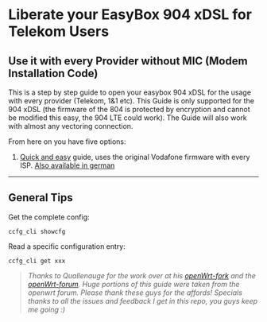 # Liberate your EasyBox 904 xDSL for Telekom Users
## Use it with every Provider without MIC (Modem Installation Code)

This is a step by step guide to open your easybox 904 xDSL for the usage with every provider (Telekom, 1&1 etc). This Guide is only supported for the 904 xDSL (the firmware of the 804 is protected by encryption and cannot be modified this easy, the 904 LTE could work). The Guide will also work with almost any vectoring connection.

From here on you have five options:

1. [Quick and easy](https://github.com/arasharchor/easybox904-f-r-TelekomBenutzer/blob/master/guides/simple.md) guide, uses the original Vodafone firmware with every ISP. [Also available in german](https://github.com/arasharchor/easybox904-f-r-TelekomBenutzer/blob/master/guides/german.md)
---

## General Tips

Get the complete config:
```
ccfg_cli showcfg
```
Read a specific configuration entry:
```
ccfg_cli get xxx
```

>*Thanks to Quallenauge for the work over at his [openWrt-fork](https://github.com/Quallenauge/Easybox-904-XDSL) and the [openWrt-forum](https://forum.openwrt.org/viewtopic.php?id=44676). Huge portions of this guide were taken from the openwrt forum. Please thank these guys for the affords! Specials thanks to all the issues and feedback I get in this repo, you guys keep me going :)*
